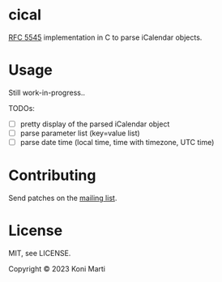 # cical

[RFC 5545](https://www.rfc-editor.org/rfc/rfc5545.txt) implementation in C to parse iCalendar objects.

# Usage

Still work-in-progress..

TODOs:

- [ ] pretty display of the parsed iCalendar object 
- [ ] parse parameter list (key=value list)
- [ ] parse date time (local time, time with timezone, UTC time) 

# Contributing

Send patches on the [mailing list].

# License

MIT, see LICENSE.

Copyright © 2023 Koni Marti

[mailing list]: https://lists.sr.ht/~konimarti/public-inbox
